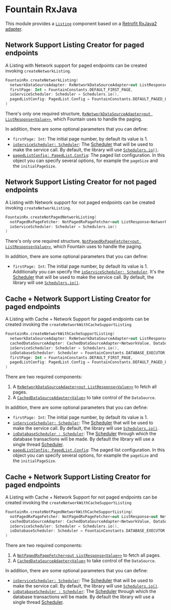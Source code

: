# Fountain RxJava

This module provides a [`Listing`] component based on a [Retrofit RxJava2 adapter](https://github.com/square/retrofit/tree/master/retrofit-adapters/rxjava2).

## Network Support Listing Creator for paged endpoints

A Listing with Network support for paged endpoints can be created invoking `createNetworkListing`.
```kotlin
FountainRx.createNetworkListing(
  networkDataSourceAdapter: RxNetworkDataSourceAdapter<out ListResponse<NetworkValue>>,
  firstPage: Int = FountainConstants.DEFAULT_FIRST_PAGE,
  ioServiceScheduler: Scheduler = Schedulers.io(),
  pagedListConfig: PagedList.Config = FountainConstants.DEFAULT_PAGED_LIST_CONFIG
)
```

There's only one required structure, [`RxNetworkDataSourceAdapter<out ListResponse<Value>>`], which Fountain uses to handle the paging.

In addition, there are some optional parameters that you can define:
- `firstPage: Int`: The initial page number, by default its value is 1.
- [`ioServiceScheduler: Scheduler`](http://reactivex.io/documentation/scheduler.html): The [Scheduler] that will be used to make the service call. By default, the library will use [`Schedulers.io()`].
- [`pagedListConfig: PagedList.Config`](https://developer.android.com/reference/android/arch/paging/PagedList.Config): The paged list configuration.
In this object you can specify several options, for example the `pageSize` and the `initialPageSize`. 

## Network Support Listing Creator for not paged endpoints

A Listing with Network support for not paged endpoints can be created invoking `createNetworkListing`.

```kotlin
FountainRx.createNotPagedNetworkListing(
  notPagedRxPageFetcher: NotPagedRxPageFetcher<out ListResponse<NetworkValue>>,
  ioServiceScheduler: Scheduler = Schedulers.io()
)
```

There's only one required structure, [`NotPagedRxPageFetcher<out ListResponse<Value>>`], which Fountain uses to handle the paging.

In addition, there are some optional parameters that you can define:
- `firstPage: Int`: The initial page number, by default its value is 1.
Additionally you can specify the [`ioServiceScheduler: Scheduler`](http://reactivex.io/documentation/scheduler.html). It's the [Scheduler] that will be used to make the service call. By default, the library will use [`Schedulers.io()`].

## Cache + Network Support Listing Creator for paged endpoints


A Listing with Cache + Network Support for paged endpoints can be created invoking the `createNetworkWithCacheSupportListing`

```kotlin
FountainRx.createNetworkWithCacheSupportListing(
  networkDataSourceAdapter: RxNetworkDataSourceAdapter<out ListResponse<out NetworkValue>>,
  cachedDataSourceAdapter: CachedDataSourceAdapter<NetworkValue, DataSourceValue>,
  ioServiceScheduler: Scheduler = Schedulers.io(),
  ioDatabaseScheduler: Scheduler = FountainConstants.DATABASE_EXECUTOR.toScheduler(),
  firstPage: Int = FountainConstants.DEFAULT_FIRST_PAGE,
  pagedListConfig: PagedList.Config = FountainConstants.DEFAULT_PAGED_LIST_CONFIG
)
```

There are two required components:

1. A [`RxNetworkDataSourceAdapter<out ListResponse<Value>>`] to fetch all pages.
1. A [`CachedDataSourceAdapter<Value>`] to take control of the `DataSource`.

In addition, there are some optional parameters that you can define:
- `firstPage: Int`: The initial page number, by default its value is 1.
- [`ioServiceScheduler: Scheduler`](http://reactivex.io/documentation/scheduler.html): The [Scheduler] that will be used to make the service call. By default, the library will use [`Schedulers.io()`].
- [`ioDatabaseScheduler : Scheduler`](http://reactivex.io/documentation/scheduler.html): The [Scheduler] through which the database transactions will be made. By default the library will use a single thread [Scheduler].
- [`pagedListConfig: PagedList.Config`](https://developer.android.com/reference/android/arch/paging/PagedList.Config): The paged list configuration.
In this object you can specify several options, for example the `pageSize` and the `initialPageSize`. 

## Cache + Network Support Listing Creator for paged endpoints


A Listing with Cache + Network Support for not paged endpoints can be created invoking the `createNetworkWithCacheSupportListing`

```kotlin
FountainRx.createNotPagedNetworkWithCacheSupportListing(
  notPagedRxPageFetcher: NotPagedRxPageFetcher<out ListResponse<out NetworkValue>>,
  cachedDataSourceAdapter: CachedDataSourceAdapter<NetworkValue, DataSourceValue>,
  ioServiceScheduler: Scheduler = Schedulers.io(),
  ioDatabaseScheduler: Scheduler = FountainConstants.DATABASE_EXECUTOR.toScheduler()
)
```

There are two required components:

1. A [`NotPagedRxPageFetcher<out ListResponse<Value>>`] to fetch all pages.
1. A [`CachedDataSourceAdapter<Value>`] to take control of the `DataSource`.

In addition, there are some optional parameters that you can define:
- [`ioServiceScheduler: Scheduler`](http://reactivex.io/documentation/scheduler.html): The [Scheduler] that will be used to make the service call. By default, the library will use [`Schedulers.io()`].
- [`ioDatabaseScheduler : Scheduler`](http://reactivex.io/documentation/scheduler.html): The [Scheduler] through which the database transactions will be made. By default the library will use a single thread [Scheduler].


[Scheduler]: http://reactivex.io/documentation/scheduler.html
[`CachedDataSourceAdapter<Value>`]: CachedDataSourceAdapter.md
[`Listing`]: Listing.md
[`NotPagedRxPageFetcher<out ListResponse<Value>>`]: RxNetworkDataSourceAdapter.md#not-paged-rx-page-fetcher
[`RxNetworkDataSourceAdapter<out ListResponse<Value>>`]: RxNetworkDataSourceAdapter.md#rxnetworkdatasourceadapter
[`Schedulers.io()`]: http://reactivex.io/RxJava/javadoc/rx/schedulers/Schedulers.html#io--

